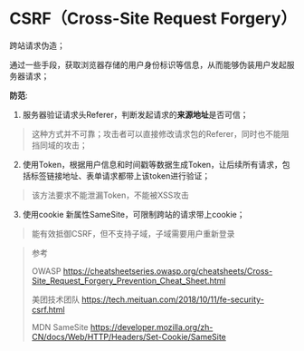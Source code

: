# CSRF（Cross-Site Request Forgery）

跨站请求伪造；

通过一些手段，获取浏览器存储的用户身份标识等信息，从而能够伪装用户发起服务器请求；

**防范**:

1. 服务器验证请求头Referer，判断发起请求的**来源地址**是否可信；

> 这种方式并不可靠；攻击者可以直接修改请求包的Referer，同时也不能阻挡同域的攻击；

2. 使用Token，根据用户信息和时间戳等数据生成Token，让后续所有请求，包括标签链接地址、表单请求都带上该token进行验证；

> 该方法要求不能泄漏Token，不能被XSS攻击

3. 使用cookie 新属性SameSite，可限制跨站的请求带上cookie；

> 能有效抵御CSRF，但不支持子域，子域需要用户重新登录



> 参考
>
> OWASP https://cheatsheetseries.owasp.org/cheatsheets/Cross-Site_Request_Forgery_Prevention_Cheat_Sheet.html
>
> 美团技术团队 https://tech.meituan.com/2018/10/11/fe-security-csrf.html
>
> MDN SameSite https://developer.mozilla.org/zh-CN/docs/Web/HTTP/Headers/Set-Cookie/SameSite

